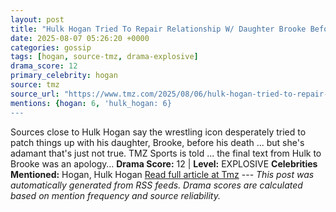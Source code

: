 ```yaml
---
layout: post
title: "Hulk Hogan Tried To Repair Relationship W/ Daughter Brooke Before Death, She Denies"
date: 2025-08-07 05:26:20 +0000
categories: gossip
tags: [hogan, source-tmz, drama-explosive]
drama_score: 12
primary_celebrity: hogan
source: tmz
source_url: "https://www.tmz.com/2025/08/06/hulk-hogan-tried-to-repair-brooke-relationship-she-denies/"
mentions: {hogan: 6, 'hulk_hogan: 6}
---
```


Sources close to Hulk Hogan say the wrestling icon desperately tried to patch things up with his daughter, Brooke, before his death ... but she's adamant that's just not true. TMZ Sports is told ... the final text from Hulk to Brooke was an apology… **Drama Score:** 12 | **Level:** EXPLOSIVE **Celebrities Mentioned:** Hogan, Hulk Hogan [Read full article at Tmz](https://www.tmz.com/2025/08/06/hulk-hogan-tried-to-repair-brooke-relationship-she-denies/) --- *This post was automatically generated from RSS feeds. Drama scores are calculated based on mention frequency and source reliability.*